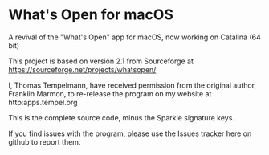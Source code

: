 # What's Open for macOS

A revival of the "What's Open" app for macOS, now working on Catalina (64 bit)

This project is based on version 2.1 from Sourceforge at https://sourceforge.net/projects/whatsopen/

I, Thomas Tempelmann, have received permission from the original author, Franklin Marmon, to re-release the program on my website at http:apps.tempel.org

This is the complete source code, minus the Sparkle signature keys.

If you find issues with the program, please use the Issues tracker here on github to report them.
